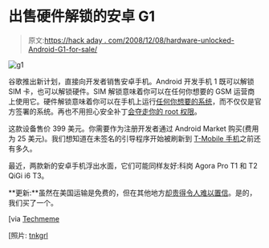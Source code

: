 # 出售硬件解锁的安卓 G1

> 原文:[https://hack aday . com/2008/12/08/hardware-unlocked-Android-G1-for-sale/](https://hackaday.com/2008/12/08/hardware-unlocked-android-g1-for-sale/)

![g1](../Images/722353fb53805c388dd1df8afb83f247.png "g1")

谷歌推出新计划，直接向开发者销售安卓手机。Android 开发手机 1 既可以解锁 SIM 卡，也可以解锁硬件。SIM 解锁意味着你可以在任何你想要的 GSM 运营商上使用它。硬件解锁意味着你可以在手机上运行[任何你想要的系统](http://hackaday.com/2008/11/11/running-debian-and-android-on-the-g1/ "Running Debian and Android on the G1  - Hack a Day")，而不仅仅是官方签署的系统。再也不用担心安全补丁[会夺走你的 root 权限](http://hackaday.com/2008/11/13/google-explains-android-patches/ "Google explains Android patches  - Hack a Day")。

这款设备售价 399 美元。你需要作为注册开发者通过 Android Market 购买(费用为 25 美元)。我们想知道在未签名的引导程序开始被刷新到 [T-Mobile 手机](http://www.mahalo.com/G1_Hacks "T-Mobile - Mahalo")之前还有多久。

最近，两款新的安卓手机浮出水面，它们可能同样友好:科岗 Agora Pro T1 和 T2 QiGi i6 T3。

**更新:**虽然在美国运输是免费的，但在其他地方[却贵得令人难以置信](http://gizmodo.com/5103402/sim+-and-hardware+unlocked-g1-available-to-developers-or-you-for-400?t=9320104#c9320104)。是的，我们买了一个。

[via [Techmeme](http://www.techmeme.com/081206/p12#a081206p12 "New Resources for Developers (Android Developers Blog)")

[照片: [tnkgrl](http://www.flickr.com/photos/tnkgrl/2963840106/in/set-72157608262752711/ "211020082409 on Flickr - Photo Sharing!")